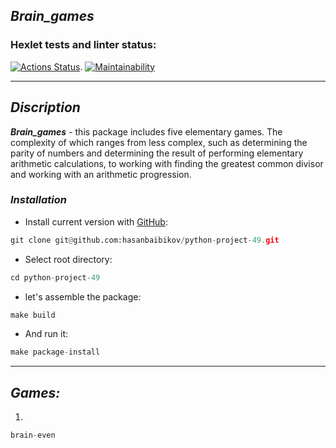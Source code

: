 ## ***Brain_games***

### Hexlet tests and linter status:
[![Actions Status](https://github.com/hasanbaibikov/python-project-49/workflows/hexlet-check/badge.svg)](https://github.com/hasanbaibikov/python-project-49/actions).
[![Maintainability](https://api.codeclimate.com/v1/badges/5c48c65296eb2dc70c17/maintainability)](https://codeclimate.com/github/hasanbaibikov/python-project-49/maintainability)
_____

## ***Discription***

***Brain_games*** - this package includes five elementary games. The complexity of which ranges from less complex, such as determining the parity of numbers and determining the result of performing elementary arithmetic calculations, to working with finding the greatest common divisor and working with an arithmetic progression.

### ***Installation***

* Install current version with [GitHub](https://github.com/hasanbaibikov/python-project-49):
```python
git clone git@github.com:hasanbaibikov/python-project-49.git
```

* Select root directory:
```python
cd python-project-49
```


* let's assemble the package:
```python
make build
```
* And run it:
```python
make package-install
```

______

## ***Games:***

1.
```python
brain-even
```

